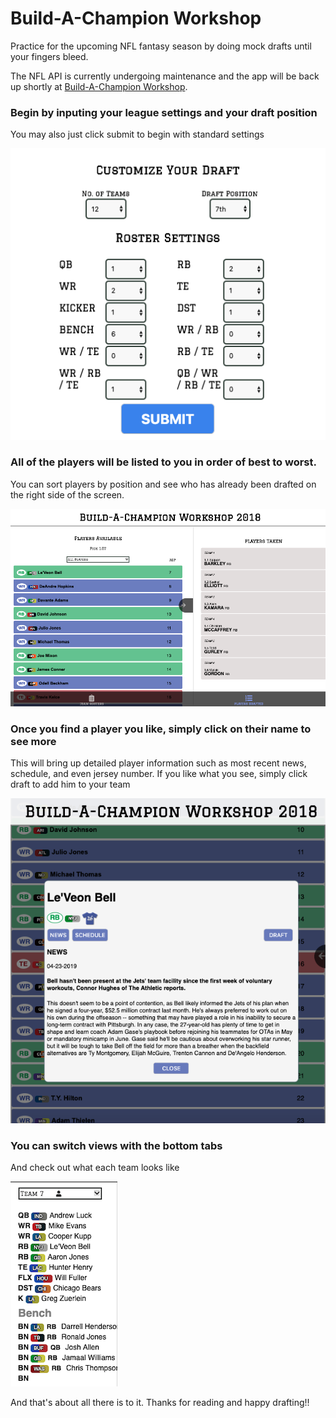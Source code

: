 # Build-A-Champion Workshop

Practice for the upcoming NFL fantasy season by doing mock drafts until your fingers bleed.

The NFL API is currently undergoing maintenance and the app will be back up shortly at [Build-A-Champion Workshop](https://romantic-yonath-4a367e.netlify.app/).

### Begin by inputing your league settings and your draft position

You may also just click submit to begin with standard settings

![League Settings Form](reduxFormPic.png)

### All of the players will be listed to you in order of best to worst.

You can sort players by position and see who has already been drafted on the right side of the screen.

![List of Players](playersListPic.png)

### Once you find a player you like, simply click on their name to see more

This will bring up detailed player information such as most recent news, schedule, and even jersey number. If you like what you see, simply click draft to add him to your team

![Detailed Player Info](playerInfo.png)

### You can switch views with the bottom tabs

And check out what each team looks like

![Team Rosters](roster.png)

And that's about all there is to it. Thanks for reading and happy drafting!!
